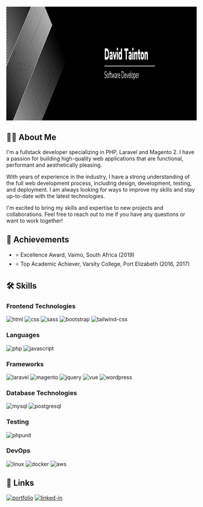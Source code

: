 <p align="center"><img src=https://github.com/dajtainton/dajtainton/blob/main/cover-image.png" width="900" height="300"  /></p>

## 👨‍💻 About Me

I'm a fullstack developer specializing in PHP, Laravel and Magento 2. I have a passion for building high-quality web applications that are functional, performant and aesthetically pleasing.

With years of experience in the industry, I have a strong understanding of the full web development process, including design, development, testing, and deployment. I am always looking for ways to improve my skills and stay up-to-date with the latest technologies.

I'm excited to bring my skills and expertise to new projects and collaborations. Feel free to reach out to me if you have any questions or want to work together!

## 🏅 Achievements
-   ⭐ Excellence Award, Vaimo, South Africa (2019)
-   ⭐ Top Academic Achiever, Varsity College, Port Elizabeth (2016, 2017)


## 🛠️ Skills

### Frontend Technologies

![html](https://img.shields.io/badge/HTML5-E34F26?style=for-the-badge&logo=html5&logoColor=white)
![css](https://img.shields.io/badge/CSS3-1572B6?style=for-the-badge&logo=css3&logoColor=white)
![sass](https://img.shields.io/badge/SASS-CC6699?style=for-the-badge&logo=sass&logoColor=white)
![bootstrap](https://img.shields.io/badge/Bootstrap-563D7C?style=for-the-badge&logo=bootstrap&logoColor=white)
![tailwind-css](https://img.shields.io/badge/tailwind_css-06B6D4?style=for-the-badge&logo=tailwind-css&logoColor=white)

### Languages

![php](https://img.shields.io/badge/Php-777BB4?style=for-the-badge&logo=php&logoColor=FFFFFF)
![javascript](https://img.shields.io/badge/JavaScript-323330?style=for-the-badge&logo=javascript&logoColor=F7DF1E)

### Frameworks

![laravel](https://img.shields.io/badge/Laravel-FF2D20?style=for-the-badge&logo=laravel&logoColor=white)
![magento](https://img.shields.io/badge/Magento-EE672F?style=for-the-badge&logo=magento&logoColor=white)
![jquery](https://img.shields.io/badge/jQuery-0769AD?style=for-the-badge&logo=jquery&logoColor=white)
![vue](https://img.shields.io/badge/Vue.js-4FC08D?style=for-the-badge&logo=vue.js&logoColor=white)
![wordpress](https://img.shields.io/badge/WordPress-21759B?style=for-the-badge&logo=wordpress&logoColor=white)

### Database Technologies

![mysql](https://img.shields.io/badge/MySQL-4479A1?style=for-the-badge&logo=mysql&logoColor=white)
![postgresql](https://img.shields.io/badge/PostgreSQL-4169E1?style=for-the-badge&logo=postgresql&logoColor=white)

### Testing
![phpunit](https://img.shields.io/badge/PHPUnit-3776AB?style=for-the-badge&logo=Php&logoColor=white)


### DevOps
![linux](https://img.shields.io/badge/Linux-FCC624?style=for-the-badge&logo=Linux&logoColor=white)
![docker](https://img.shields.io/badge/Docker-2496ED?style=for-the-badge&logo=Docker&logoColor=white)
![aws](https://img.shields.io/badge/Amazon_AWS-232F3E?style=for-the-badge&logo=AmazonAWS&logoColor=white)

## 🔗 Links

[![portfolio](https://img.shields.io/badge/Portfolio-5340ff?style=for-the-badge&logo=Google-chrome&logoColor=white)](https://dajtainton.com/)
[![linked-in](https://img.shields.io/badge/LinkedIn-0077B5?style=for-the-badge&logo=LinkedIn&logoColor=white)](https://www.linkedin.com/in/dajtainton/)
